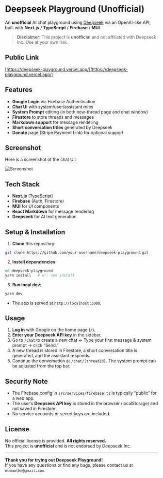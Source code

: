 # Deepseek Playground (Unofficial)

An **unofficial** AI chat playground using [Deepseek](https://platform.deepseek.com/) via an OpenAI-like API, built with **Next.js** / **TypeScript** / **Firebase** / **MUI**.

> **Disclaimer**: This project is **unofficial** and not affiliated with Deepseek Inc. Use at your own risk.

## Public Link

[https://deepseek-playground.vercel.app/](https://deepseek-playground.vercel.app/)

## Features

- **Google Login** via Firebase Authentication
- **Chat UI** with system/user/assistant roles
- **System Prompt** editing (in both new-thread page and chat window)
- **Firestore** to store threads and messages
- **Markdown support** for message rendering
- **Short conversation titles** generated by Deepseek
- **Donate** page (Stripe Payment Link) for optional support

## Screenshot

Here is a screenshot of the chat UI:

![Screenshot](https://media.discordapp.net/attachments/1058796281146908762/1330836031867457567/Screenshot_2025-01-20_at_18.36.02.png?ex=678f6d23&is=678e1ba3&hm=d757d2b6e0e1a40a47530c60173411f0b6f90404230c7e9092430e22621779a8&=&format=webp&quality=lossless&width=1876&height=1056)

## Tech Stack

- **Next.js** (TypeScript)
- **Firebase** (Auth, Firestore)
- **MUI** for UI components
- **React Markdown** for message rendering
- **Deepseek** for AI text generation

## Setup & Installation

1. **Clone** this repository:

```bash
git clone https://github.com/your-username/deepseek-playground.git
```

2. **Install dependencies**:

```bash
cd deepseek-playground
yarn install   # or: npm install
```

3. **Run local dev**:

```bash
yarn dev
```

- The app is served at `http://localhost:3000`.

## Usage

1. **Log in** with Google on the home page (`/`).
2. **Enter your Deepseek API key** in the sidebar.
3. Go to `/chat` to create a new chat → Type your first message & system prompt → click “Send.”
4. A new thread is stored in Firestore, a short conversation title is generated, and the assistant responds.
5. Continue the conversation at `/chat/[threadId]`. The system prompt can be adjusted from the top bar.

## Security Note

- The Firebase config in `src/services/firebase.ts` is typically “public” for a web app.
- The user’s **Deepseek API key** is stored in the browser (localStorage) and not saved in Firestore.
- No service accounts or secret keys are included.

## License

No official license is provided. **All rights reserved.**  
This project is **unofficial** and is not endorsed by Deepseek Inc.

---

**Thank you for trying out Deepseek Playground!**  
If you have any questions or find any bugs, please contact us at `numaothe@gmail.com`.
